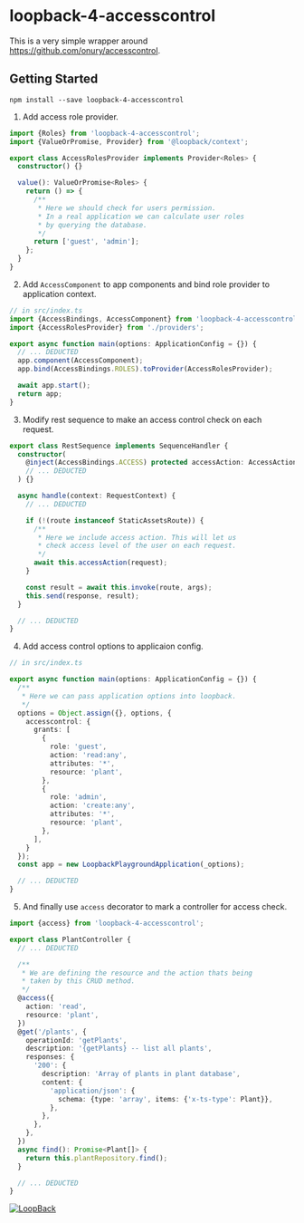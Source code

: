 # loopback-4-accesscontrol

This is a very simple wrapper around https://github.com/onury/accesscontrol.

## Getting Started

```
npm install --save loopback-4-accesscontrol
```

1) Add access role provider.
``` typescript
import {Roles} from 'loopback-4-accesscontrol';
import {ValueOrPromise, Provider} from '@loopback/context';

export class AccessRolesProvider implements Provider<Roles> {
  constructor() {}

  value(): ValueOrPromise<Roles> {
    return () => {
      /**
       * Here we should check for users permission.
       * In a real application we can calculate user roles
       * by querying the database.
       */
      return ['guest', 'admin'];
    };
  }
}
```

2) Add `AccessComponent` to app components and bind role provider to application context.
``` typescript
// in src/index.ts
import {AccessBindings, AccessComponent} from 'loopback-4-accesscontrol';
import {AccessRolesProvider} from './providers';

export async function main(options: ApplicationConfig = {}) {
  // ... DEDUCTED
  app.component(AccessComponent);
  app.bind(AccessBindings.ROLES).toProvider(AccessRolesProvider);

  await app.start();
  return app;
}
```

3) Modify rest sequence to make an access control check on each request.
``` typescript
export class RestSequence implements SequenceHandler {
  constructor(
    @inject(AccessBindings.ACCESS) protected accessAction: AccessAction,
    // ... DEDUCTED
  ) {}

  async handle(context: RequestContext) {
    // ... DEDUCTED

    if (!(route instanceof StaticAssetsRoute)) {
      /**
       * Here we include access action. This will let us
       * check access level of the user on each request.
       */
      await this.accessAction(request);
    }

    const result = await this.invoke(route, args);
    this.send(response, result);
  }

  // ... DEDUCTED
}
```

4) Add access control options to applicaion config.
``` typescript
// in src/index.ts

export async function main(options: ApplicationConfig = {}) {
  /**
   * Here we can pass application options into loopback.
   */
  options = Object.assign({}, options, {
    accesscontrol: {
      grants: [
        {
          role: 'guest',
          action: 'read:any',
          attributes: '*',
          resource: 'plant',
        },
        {
          role: 'admin',
          action: 'create:any',
          attributes: '*',
          resource: 'plant',
        },
      ],
    }
  });
  const app = new LoopbackPlaygroundApplication(_options);

  // ... DEDUCTED
}
```

5) And finally use `access` decorator to mark a controller for access check.
``` typescript
import {access} from 'loopback-4-accesscontrol';

export class PlantController {
  // ... DEDUCTED

  /**
   * We are defining the resource and the action thats being
   * taken by this CRUD method.
   */
  @access({
    action: 'read',
    resource: 'plant',
  })
  @get('/plants', {
    operationId: 'getPlants',
    description: '{getPlants} -- list all plants',
    responses: {
      '200': {
        description: 'Array of plants in plant database',
        content: {
          'application/json': {
            schema: {type: 'array', items: {'x-ts-type': Plant}},
          },
        },
      },
    },
  })
  async find(): Promise<Plant[]> {
    return this.plantRepository.find();
  }

  // ... DEDUCTED
}
```

[![LoopBack](https://github.com/strongloop/loopback-next/raw/master/docs/site/imgs/branding/Powered-by-LoopBack-Badge-(blue)-@2x.png)](http://loopback.io/)
